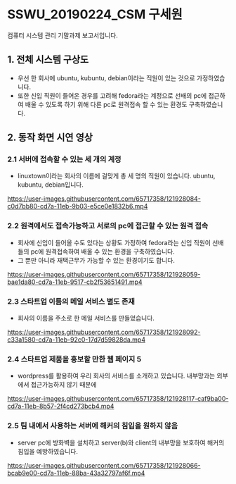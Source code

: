 # SSWU_20190224_CSM 구세원 

컴퓨터 시스템 관리 기말과제 보고서입니다.

## 1. 전체 시스템 구상도
- 우선 한 회사에 ubuntu, kubuntu, debian이라는 직원이 있는 것으로 가정하였습니다. 
- 또한 신입 직원이 들어온 경우를 고려해 fedora라는 계정으로 선배의 pc에 접근하여 배울 수 있도록 하기 위해 다른 pc로 원격접속 할 수 있는 환경도 구축하였습니다. 

## 2. 동작 화면 시연 영상 

### 2.1 서버에 접속할 수 있는 세 개의 계정 
- linuxtown이라는 회사의 이름에 걸맞게 총 세 명의 직원이 있습니다. ubuntu, kubuntu, debian입니다. 

https://user-images.githubusercontent.com/65717358/121928084-c0d7bb80-cd7a-11eb-9b03-e5ce0e1832b6.mp4


### 2.2 원격에서도 접속가능하고 서로의 pc에 접근할 수 있는 원격 접속 
- 회사에 신입이 들어올 수도 있다는 상황도 가정하여 fedora라는 신입 직원이 선배들의 pc에 원격접속하여 배울 수 있는 환경을 구축하였습니다. 
- 그 뿐만 아니라 재택근무가 가능할 수 있는 환경이기도 합니다. 

https://user-images.githubusercontent.com/65717358/121928059-bae1da80-cd7a-11eb-9517-cb2f53651491.mp4


### 2.3 스타트업 이름의 메일 서비스 별도 존재 
- 회사의 이름을 주소로 한 메일 서비스를 만들었습니다. 

https://user-images.githubusercontent.com/65717358/121928092-c33a1580-cd7a-11eb-92c0-17d7d59828da.mp4


### 2.4 스타트업 제품을 홍보할 만한 웹 페이지 5
- wordpress를 활용하여 우리 회사의 서비스를 소개하고 있습니다. 내부망과는 외부에서 접근가능하지 않기 때문에 

https://user-images.githubusercontent.com/65717358/121928117-caf9ba00-cd7a-11eb-8b57-2f4cd273bcb4.mp4


### 2.5 팀 내에서 사용하는 서버에 해커의 침입을 원하지 않음 
- server pc에 방화벽을 설치하고 server(b)와 client의 내부망을 보호하여 해커의 침입을 예방하였습니다. 

https://user-images.githubusercontent.com/65717358/121928066-bcab9e00-cd7a-11eb-88ba-43a32797af6f.mp4
